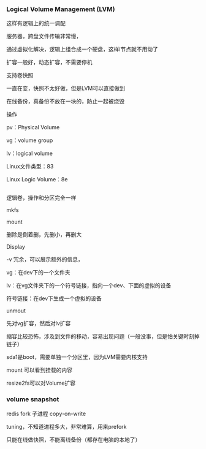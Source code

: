 ### Logical Volume Management (LVM)

这样有逻辑上的统一调配



服务器，跨盘文件传输非常慢，

通过虚拟化解决，逻辑上组合成一个硬盘，这样i节点就不用动了



扩容一般好，动态扩容，不需要停机

支持卷快照



一直在变，快照不太好做，但是LVM可以直接做到

在线备份，真备份不放在一块的，防止一起被烧毁



操作

pv：Physical Volume

vg：volume group

lv：logical volume



Linux文件类型：83

Linux Logic Volume：8e



```shell
```



逻辑卷，操作和分区完全一样

mkfs

mount

删除是倒着删，先删小，再删大



Display

-v 冗余，可以展示额外的信息，







vg：在dev下的一个文件夹

lv：在vg文件夹下的一个符号链接，指向一个dev、下面的虚拟的设备

符号链接：在dev下生成一个虚拟的设备



unmout



先对vg扩容，然后对lv扩容



缩容比较恐怖，涉及到文件的移动，容易出现问题（一般没事，但是怕关键时刻掉链子）



sda1是boot，需要单独一个分区里，因为LVM需要内核支持



mount 可以看到挂载的内容



resize2fs可以对Volume扩容



### volume snapshot

redis fork 子进程 copy-on-write

tuning，不知道进程多大，非常难算，用来prefork



只能在线做快照，不能离线备份（都存在电脑的本地了）





